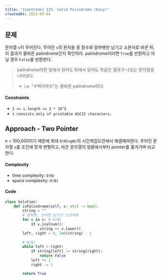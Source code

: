 ```yaml
---
title: "[LeetCode] 125. Valid Palindrome (Easy)"
createdAt: 2023-09-04
---
```


## 문제
문자열 `s`이 주어진다. 주어진 `s`의 문자들 중 정수와 알파벳만 남기고 소문자로 바꾼 뒤, 이 결과가 올바른 palindrome인지 확인하라. palindrome이라면 `True`를 반환하고 아닐 경우 `False`를 반환한다.

> palindrome이란 앞에서 읽어도 뒤에서 읽어도 똑같은 결과가 나오는 문자열을 나타낸다.
> - i.e. "수박이박수"는 올바른 palindrome이다.

#### Constraints
- `1 <= s.length <= 2 * 10^5`
- `s consists only of printable ASCII characters.`


## Approach - Two Pointer
n = 100,000이기 때문에 최대 `O(NlogN)`의 시간복잡도안에서 해결해야한다.
주어진 문자열 `s`를 조건에 맞게 변형하고, 바꾼 문자열의 양끝에서부터 pointer를 옮겨가며 비교한다.

#### Complexity
- time complexity: `O(N)`
- space complexity: `O(N)`

#### Code
``` python
class Solution:
    def isPalindrome(self, s: str) -> bool:
        string = ""
        # 알파벳, 숫자만 남기고 소문자화 
        for v in s: # O(N)
            if v.isalnum():
                string += v.lower()
        left, right = 0, len(string) - 1
        
        # O(N) 
        while left < right:
            if string[left] != string[right]:
                return False
            left += 1
            right -= 1

        return True
```